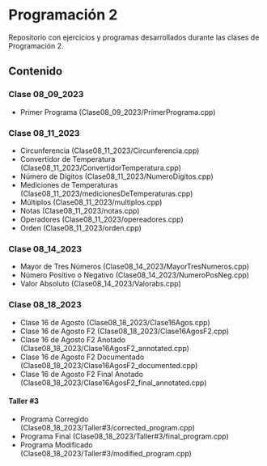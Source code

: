 Programación 2
==============
Repositorio con ejercicios y programas desarrollados durante las clases de Programación 2.

Contenido
---------
### Clase 08_09_2023
- Primer Programa (Clase08_09_2023/PrimerPrograma.cpp)

### Clase 08_11_2023
- Circunferencia (Clase08_11_2023/Circunferencia.cpp)
- Convertidor de Temperatura (Clase08_11_2023/ConvertidorTemperatura.cpp)
- Número de Dígitos (Clase08_11_2023/NumeroDigitos.cpp)
- Mediciones de Temperaturas (Clase08_11_2023/medicionesDeTemperaturas.cpp)
- Múltiplos (Clase08_11_2023/multiplos.cpp)
- Notas (Clase08_11_2023/notas.cpp)
- Operadores (Clase08_11_2023/opereadores.cpp)
- Orden (Clase08_11_2023/orden.cpp)

### Clase 08_14_2023
- Mayor de Tres Números (Clase08_14_2023/MayorTresNumeros.cpp)
- Número Positivo o Negativo (Clase08_14_2023/NumeroPosNeg.cpp)
- Valor Absoluto (Clase08_14_2023/Valorabs.cpp)

### Clase 08_18_2023
- Clase 16 de Agosto (Clase08_18_2023/Clase16Agos.cpp)
- Clase 16 de Agosto F2 (Clase08_18_2023/Clase16AgosF2.cpp)
- Clase 16 de Agosto F2 Anotado (Clase08_18_2023/Clase16AgosF2_annotated.cpp)
- Clase 16 de Agosto F2 Documentado (Clase08_18_2023/Clase16AgosF2_documented.cpp)
- Clase 16 de Agosto F2 Final Anotado (Clase08_18_2023/Clase16AgosF2_final_annotated.cpp)

#### Taller #3
- Programa Corregido (Clase08_18_2023/Taller#3/corrected_program.cpp)
- Programa Final (Clase08_18_2023/Taller#3/final_program.cpp)
- Programa Modificado (Clase08_18_2023/Taller#3/modified_program.cpp)
